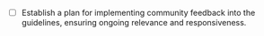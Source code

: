 - [ ] Establish a plan for implementing community feedback into the guidelines, ensuring ongoing relevance and responsiveness.
